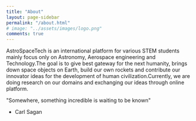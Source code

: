 ```yaml
---
title: "About"
layout: page-sidebar
permalink: "/about.html"
# image: "../assets/images/logo.png"
comments: true
---
```


AstroSpaceTech is an international platform for various STEM students mainly focus only on Astronomy, Aerospace engineering and Technology.The goal is to give best gateway for the next humanity, brings down space objects on Earth, build our own rockets and contribute our innovator ideas for the development of human civilization.Currently, we are doing research on our domains and exchanging our ideas through online platform.

"Somewhere, something incredible is waiting to be known"
- Carl Sagan
